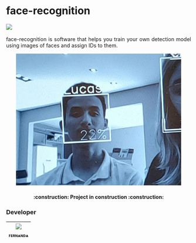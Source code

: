 <h1 > face-recognition </h1>
<p >
<img loading="lazy" src="https://img.shields.io/badge/status-sprint%20review-orange"/></p>
<p align="justify">face-recognition is software that helps you train your own detection model using images of faces and assign IDs to them.</p>
<p align="center" ><img loading="lazy" src="https://github.com/fernanda3lias/face-recognition/blob/main/tests/example.jpeg?raw=true" width=450/></p>

<h4 align="center"> 
    :construction:  Project in construction :construction:
</h4>

<h3> Developer </h3>

| [<img loading="lazy" src="https://avatars.githubusercontent.com/u/92958458?v=4" width=115><br><sub>ꜰᴇʀɴᴀɴᴅᴀ</sub>](https://github.com/fernanda3lias) |
| :---: | 


